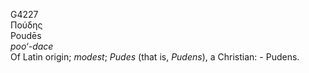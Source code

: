<body>
  <p>G4227<br>  Πούδης  <br> Poudēs  <br><i>poo‘-dace </i><br>Of Latin origin; <i>modest</i>; <i>Pudes </i> (that is, <i>Pudens</i>), a Christian: - Pudens.<br></p>
 </body>